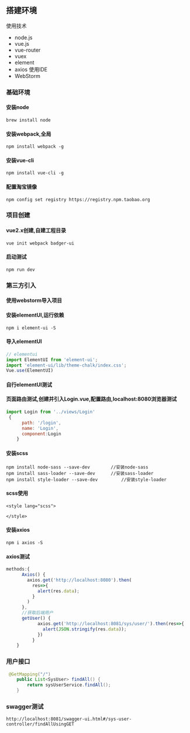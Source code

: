 ## 搭建环境
使用技术
- node.js
- vue.js
- vue-router
- vuex
- element
- axios
使用IDE
- WebStorm
### 基础环境
#### 安装node
`brew install node`
#### 安装webpack,全局
`npm install webpack -g`
#### 安装vue-cli
`npm install vue-cli -g`
#### 配置淘宝镜像
`npm config set registry https://registry.npm.taobao.org`
### 项目创建
#### vue2.x创建,自建工程目录
`vue init webpack badger-ui`
#### 启动测试
`npm run dev`
### 第三方引入
#### 使用webstorm导入项目
#### 安装elementUI,运行依赖
`npm i element-ui -S`
#### 导入elementUI
```js
// elementui
import ElementUI from 'element-ui';
import 'element-ui/lib/theme-chalk/index.css';
Vue.use(ElementUI)
```
#### 自行elementUI测试
#### 页面路由测试,创建并引入Login.vue,配置路由,localhost:8080浏览器测试
```js
import Login from '../views/Login'
 {
      path: '/login',
      name: 'Login',
      component:Login
    }
```
#### 安装scss
```
npm install node-sass --save-dev        //安装node-sass 
npm install sass-loader --save-dev      //安装sass-loader 
npm install style-loader --save-dev         //安装style-loader
```
#### scss使用
```
<style lang="scss">

</style>
```
#### 安装axios
`npm i axios -S`
#### axios测试
```js
methods:{
      Axios() {
        axios.get('http://localhost:8080').then(
          res=>{
            alert(res.data);
          }
        )
      },
      //获取后端用户
      getUser() {
            axios.get('http://localhost:8081/sys/user/').then(res=>{
              alert(JSON.stringify(res.data));
            })
          }
    }
```
### 用户接口
```java
 @GetMapping("/")
    public List<SysUser> findAll() {
        return sysUserService.findAll();
    }
```
### swagger测试
`http://localhost:8081/swagger-ui.html#/sys-user-controller/findAllUsingGET`

